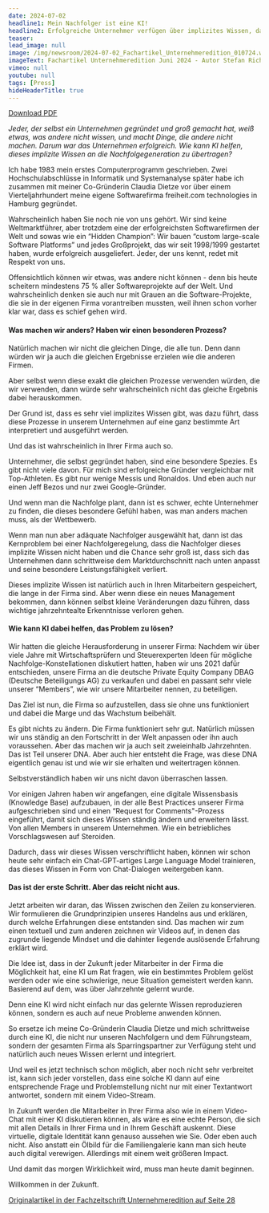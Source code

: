 ```yaml
---
date: 2024-07-02
headline1: Mein Nachfolger ist eine KI!
headline2: Erfolgreiche Unternehmer verfügen über implizites Wissen, das nur schwer zu übertragen ist.
teaser:
lead_image: null
image: /img/newsroom/2024-07-02_Fachartikel_Unternehmeredition_010724.webp
imageText: Fachartikel Unternehmeredition Juni 2024 - Autor Stefan Richter
vimeo: null
youtube: null
tags: [Press]
hideHeaderTitle: true
---
```


<span class="text-lg">[Download PDF](/downloads/Fachartikel_Unternehmeredition0624_freiheit.com.pdf)</span>

*Jeder, der selbst ein Unternehmen gegründet und groß gemacht hat, weiß etwas, was andere nicht wissen, und macht Dinge, die andere nicht machen. Darum war das Unternehmen erfolgreich. Wie kann KI helfen, dieses implizite Wissen an die Nachfolgegeneration zu übertragen?*

Ich habe 1983 mein erstes Computerprogramm geschrieben. Zwei Hochschulabschlüsse in Informatik und Systemanalyse später habe ich zusammen mit meiner Co-Gründerin Claudia Dietze vor über einem Vierteljahrhundert meine eigene Softwarefirma freiheit.com technologies in Hamburg gegründet.

Wahrscheinlich haben Sie noch nie von uns gehört. Wir sind keine Weltmarktführer, aber trotzdem eine der erfolgreichsten Softwarefirmen der Welt und sowas wie ein “Hidden Champion”: Wir bauen “custom large-scale Software Platforms” und jedes Großprojekt, das wir seit 1998/1999 gestartet haben, wurde erfolgreich ausgeliefert. Jeder, der uns kennt, redet mit Respekt von uns.

Offensichtlich können wir etwas, was andere nicht können - denn bis heute scheitern mindestens 75 % aller Softwareprojekte auf der Welt. Und wahrscheinlich denken sie auch nur mit Grauen an die Software-Projekte, die sie in der eigenen Firma vorantreiben mussten, weil ihnen schon vorher klar war, dass es schief gehen wird.

#### Was machen wir anders? Haben wir einen besonderen Prozess?

Natürlich machen wir nicht die gleichen Dinge, die alle tun. Denn dann würden wir ja auch die gleichen Ergebnisse erzielen wie die anderen Firmen.

Aber selbst wenn diese exakt die gleichen Prozesse verwenden würden, die wir verwenden, dann würde sehr wahrscheinlich nicht das gleiche Ergebnis dabei herauskommen.

Der Grund ist, dass es sehr viel implizites Wissen gibt, was dazu führt, dass diese Prozesse in unserem Unternehmen auf eine ganz bestimmte Art interpretiert und ausgeführt werden.

Und das ist wahrscheinlich in Ihrer Firma auch so.

Unternehmer, die selbst gegründet haben, sind eine besondere Spezies. Es gibt nicht viele davon. Für mich sind erfolgreiche Gründer vergleichbar mit Top-Athleten. Es gibt nur wenige Messis und Ronaldos. Und eben auch nur einen Jeff Bezos und nur zwei Google-Gründer.

Und wenn man die Nachfolge plant, dann ist es schwer, echte Unternehmer zu finden, die dieses besondere Gefühl haben, was man anders machen muss, als der Wettbewerb.

Wenn man nun aber adäquate Nachfolger ausgewählt hat, dann ist das Kernproblem bei einer Nachfolgeregelung, dass die Nachfolger dieses implizite Wissen nicht haben und die Chance sehr groß ist, dass sich das Unternehmen dann schrittweise dem Marktdurchschnitt nach unten anpasst und seine besondere Leistungsfähigkeit verliert.

Dieses implizite Wissen ist natürlich auch in Ihren Mitarbeitern gespeichert, die lange in der Firma sind. Aber wenn diese ein neues Management bekommen, dann können selbst kleine Veränderungen dazu führen, dass wichtige jahrzehntealte Erkenntnisse verloren gehen.

#### Wie kann KI dabei helfen, das Problem zu lösen?

Wir hatten die gleiche Herausforderung in unserer Firma: Nachdem wir über viele Jahre mit Wirtschaftsprüfern und Steuerexperten Ideen für mögliche Nachfolge-Konstellationen diskutiert hatten, haben wir uns 2021 dafür entschieden, unsere Firma an die deutsche Private Equity Company DBAG
(Deutsche Beteiligungs AG) zu verkaufen und dabei en passant sehr viele unserer “Members”, wie wir unsere Mitarbeiter nennen, zu beteiligen.

Das Ziel ist nun, die Firma so aufzustellen, dass sie ohne uns funktioniert und dabei die Marge und das Wachstum beibehält.

Es gibt nichts zu ändern. Die Firma funktioniert sehr gut. Natürlich müssen wir uns ständig an den Fortschritt in der Welt anpassen oder ihn auch voraussehen. Aber das machen wir ja auch seit zweieinhalb Jahrzehnten. Das ist Teil unserer DNA. Aber auch hier entsteht die Frage, was diese DNA eigentlich genau ist und wie wir sie erhalten und weitertragen können.

Selbstverständlich haben wir uns nicht davon überraschen lassen.

Vor einigen Jahren haben wir angefangen, eine digitale Wissensbasis (Knowledge Base) aufzubauen, in der alle Best Practices unserer Firma aufgeschrieben sind und einen “Request for Comments"-Prozess eingeführt, damit sich dieses Wissen ständig ändern und erweitern lässt. Von allen Members in unserem Unternehmen. Wie ein betriebliches Vorschlagswesen auf Steroiden.

Dadurch, dass wir dieses Wissen verschriftlicht haben, können wir schon heute sehr einfach ein Chat-GPT-artiges Large Language Model trainieren, das dieses Wissen in Form von Chat-Dialogen weitergeben kann.

#### Das ist der erste Schritt. Aber das reicht nicht aus.

Jetzt arbeiten wir daran, das Wissen zwischen den Zeilen zu konservieren. Wir formulieren die Grundprinzipien unseres Handelns aus und erklären, durch welche Erfahrungen diese entstanden sind. Das machen wir zum einen textuell und zum anderen zeichnen wir Videos auf, in denen das zugrunde liegende Mindset und die dahinter liegende auslösende Erfahrung erklärt wird.

Die Idee ist, dass in der Zukunft jeder Mitarbeiter in der Firma die Möglichkeit hat, eine KI um Rat fragen, wie ein bestimmtes Problem gelöst werden oder wie eine schwierige, neue Situation gemeistert werden kann. Basierend auf dem, was über Jahrzehnte gelernt wurde.

Denn eine KI wird nicht einfach nur das gelernte Wissen reproduzieren können, sondern es auch auf neue Probleme anwenden können.

So ersetze ich meine Co-Gründerin Claudia Dietze und mich schrittweise durch eine KI, die nicht nur unseren Nachfolgern und dem Führungsteam, sondern der gesamten Firma als Sparringspartner zur Verfügung steht und natürlich auch neues Wissen erlernt und integriert.

Und weil es jetzt technisch schon möglich, aber noch nicht sehr verbreitet ist, kann sich jeder vorstellen, dass eine solche KI dann auf eine entsprechende Frage und Problemstellung nicht nur mit einer Textantwort antwortet, sondern mit einem Video-Stream.

In Zukunft werden die Mitarbeiter in Ihrer Firma also wie in einem Video-Chat mit einer KI diskutieren können, als wäre es eine echte Person, die sich mit allen Details in Ihrer Firma und in Ihrem Geschäft auskennt.
Diese virtuelle, digitale Identität kann genauso aussehen wie Sie. Oder eben auch nicht. Also anstatt ein Ölbild für die Familiengalerie kann man sich heute auch digital verewigen. Allerdings mit einem weit größeren Impact.

Und damit das morgen Wirklichkeit wird, muss man heute damit beginnen.

Willkommen in der Zukunft.

[Originalartikel in der Fachzeitschrift Unternehmeredition auf Seite 28](https://www.unternehmeredition.de/wp-content/uploads/_EPAPER_/epaper-Unternehmeredition-2-2024/#28)
